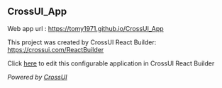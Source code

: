 ## CrossUI_App
Web app url : https://tomy1971.github.io/CrossUI_App

This project was created by CrossUI React Builder: https://crossui.com/ReactBuilder

Click [here](https://crossui.com/ReactBuilder/#!from=github&owner=tomy1971&repo=CrossUI_App) to edit this configurable application in CrossUI React Builder

<i>Powered by [CrossUI](https://crossui.com)</i>
